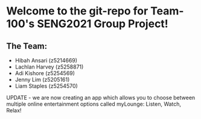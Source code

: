 # Welcome to the git-repo for Team-100's SENG2021 Group Project!

## The Team:
* Hibah Ansari (z5214669)
* Lachlan Harvey (z5258871)
* Adi Kishore (z5254569)
* Jenny Lim (z5205161)
* Liam Staples (z5254570)

UPDATE - we are now creating an app which allows you to choose between multiple online entertainment options called myLounge: Listen, Watch, Relax!

